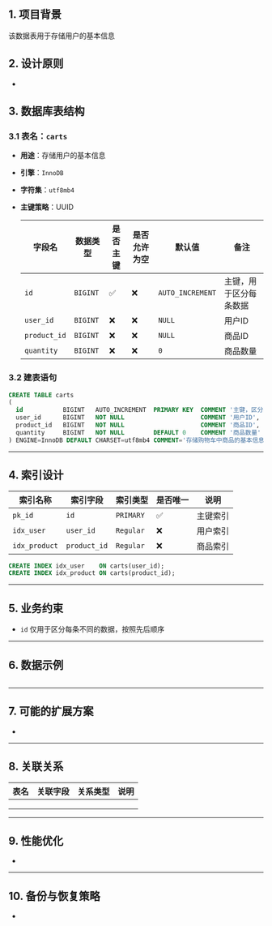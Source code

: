 ## **1. 项目背景**

该数据表用于存储用户的基本信息

## **2. 设计原则**

- 

## **3. 数据库表结构**

### **3.1 表名：`carts`**

- **用途**：存储用户的基本信息

- **引擎**：`InnoDB` 

- **字符集**：`utf8mb4`

- **主键策略**：UUID

  | 字段名          | 数据类型     | 是否主键 | 是否允许为空 | 默认值              | 备注          |
  |--------------|----------| ------- | ------------ |------------------|-------------|
  | `id`         | `BIGINT` | ✅       | ❌            | `AUTO_INCREMENT` | 主键，用于区分每条数据 |
  | `user_id`    | `BIGINT` | ❌       | ❌            | `NULL`           | 用户ID        |
  | `product_id` | `BIGINT` | ❌       | ❌            | `NULL`           | 商品ID        |
  | `quantity`   | `BIGINT` | ❌       | ❌            | `0`              | 商品数量        |

### 3.2 建表语句

```sql
CREATE TABLE carts
(
  id           BIGINT   AUTO_INCREMENT  PRIMARY KEY  COMMENT '主键，区分数据',
  user_id      BIGINT   NOT NULL                     COMMENT '用户ID',
  product_id   BIGINT   NOT NULL                     COMMENT '商品ID',
  quantity     BIGINT   NOT NULL        DEFAULT 0    COMMENT '商品数量'
) ENGINE=InnoDB DEFAULT CHARSET=utf8mb4 COMMENT='存储购物车中商品的基本信息';

```

------

## **4. 索引设计**

| **索引名称**      | **索引字段**     | **索引类型** | **是否唯一** | **说明** |
|---------------|--------------| ------------ | ------------ |--------|
| `pk_id`       | `id`         | `PRIMARY`    | ✅            | 主键索引   |
| `idx_user`    | `user_id`    | `Regular`    | ❌            | 用户索引   |
| `idx_product` | `product_id` | `Regular`    | ❌            | 商品索引   |

```sql
CREATE INDEX idx_user    ON carts(user_id);
CREATE INDEX idx_product ON carts(product_id);
```

------

## **5. 业务约束**

- `id` 仅用于区分每条不同的数据，按照先后顺序

------

## **6. 数据示例**

```sql

```

------

## **7. 可能的扩展方案**

- 

------

## **8. 关联关系**

| **表名** | **关联字段** | **关系类型** | **说明** |
| -------- | ------------ | ------------ | -------- |
|          |              |              |          |
|          |              |              |          |
|          |              |              |          |

------

## **9. 性能优化**

- 

------

## **10. 备份与恢复策略**

- 